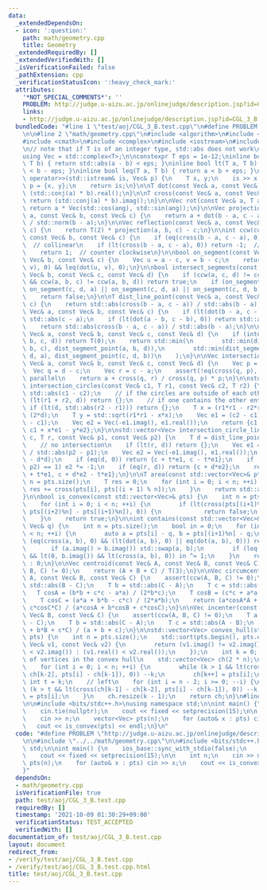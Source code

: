```yaml
---
data:
  _extendedDependsOn:
  - icon: ':question:'
    path: math/geometry.cpp
    title: Geometry
  _extendedRequiredBy: []
  _extendedVerifiedWith: []
  _isVerificationFailed: false
  _pathExtension: cpp
  _verificationStatusIcon: ':heavy_check_mark:'
  attributes:
    '*NOT_SPECIAL_COMMENTS*': ''
    PROBLEM: http://judge.u-aizu.ac.jp/onlinejudge/description.jsp?id=CGL_3_B
    links:
    - http://judge.u-aizu.ac.jp/onlinejudge/description.jsp?id=CGL_3_B
  bundledCode: "#line 1 \"test/aoj/CGL_3_B.test.cpp\"\n#define PROBLEM \"http://judge.u-aizu.ac.jp/onlinejudge/description.jsp?id=CGL_3_B\"\
    \n\n#line 2 \"math/geometry.cpp\"\n#include <algorithm>\n#include <cassert>\n\
    #include <cmath>\n#include <complex>\n#include <iostream>\n#include <vector>\n\
    \n// note that if T is of an integer type, std::abs does not work\nusing T = double;\n\
    using Vec = std::complex<T>;\n\nconstexpr T eps = 1e-12;\ninline bool eq(T a,\
    \ T b) { return std::abs(a - b) < eps; }\ninline bool lt(T a, T b) { return a\
    \ < b - eps; }\ninline bool leq(T a, T b) { return a < b + eps; }\n\nstd::istream&\
    \ operator>>(std::istream& is, Vec& p) {\n    T x, y;\n    is >> x >> y;\n   \
    \ p = {x, y};\n    return is;\n}\n\nT dot(const Vec& a, const Vec& b) {\n    return\
    \ (std::conj(a) * b).real();\n}\n\nT cross(const Vec& a, const Vec& b) {\n   \
    \ return (std::conj(a) * b).imag();\n}\n\nVec rot(const Vec& a, T ang) {\n   \
    \ return a * Vec(std::cos(ang), std::sin(ang));\n}\n\nVec projection(const Vec&\
    \ a, const Vec& b, const Vec& c) {\n    return a + dot(b - a, c - a) * (b - a)\
    \ / std::norm(b - a);\n}\n\nVec reflection(const Vec& a, const Vec& b, const Vec&\
    \ c) {\n    return T(2) * projection(a, b, c) - c;\n}\n\nint ccw(const Vec& a,\
    \ const Vec& b, const Vec& c) {\n    if (eq(cross(b - a, c - a), 0)) return 0;\
    \  // collinear\n    if (lt(cross(b - a, c - a), 0)) return -1;  // clockwise\n\
    \    return 1;  // counter clockwise\n}\n\nbool on_segment(const Vec& a, const\
    \ Vec& b, const Vec& c) {\n    Vec u = a - c, v = b - c;\n    return eq(cross(u,\
    \ v), 0) && leq(dot(u, v), 0);\n}\n\nbool intersect_segments(const Vec& a, const\
    \ Vec& b, const Vec& c, const Vec& d) {\n    if (ccw(a, c, d) != ccw(b, c, d)\
    \ && ccw(a, b, c) != ccw(a, b, d)) return true;\n    if (on_segment(a, b, c) ||\
    \ on_segment(c, d, a) || on_segment(c, d, a) || on_segment(c, d, b)) return true;\n\
    \    return false;\n}\n\nT dist_line_point(const Vec& a, const Vec& b, const Vec&\
    \ c) {\n    return std::abs(cross(b - a, c - a)) / std::abs(b - a);\n}\n\nT dist_segment_point(const\
    \ Vec& a, const Vec& b, const Vec& c) {\n    if (lt(dot(b - a, c - a), 0)) return\
    \ std::abs(c - a);\n    if (lt(dot(a - b, c - b), 0)) return std::abs(c - b);\n\
    \    return std::abs(cross(b - a, c - a)) / std::abs(b - a);\n}\n\nT dist_segments(const\
    \ Vec& a, const Vec& b, const Vec& c, const Vec& d) {\n    if (intersect_segments(a,\
    \ b, c, d)) return T(0);\n    return std::min(\n        std::min(dist_segment_point(a,\
    \ b, c), dist_segment_point(a, b, d)),\n        std::min(dist_segment_point(c,\
    \ d, a), dist_segment_point(c, d, b))\n    );\n}\n\nVec intersection_segments(const\
    \ Vec& a, const Vec& b, const Vec& c, const Vec& d) {\n    Vec p = b - a;\n  \
    \  Vec q = d - c;\n    Vec r = c - a;\n    assert(!eq(cross(q, p), 0)); // not\
    \ parallel\n    return a + cross(q, r) / cross(q, p) * p;\n}\n\nstd::vector<Vec>\
    \ intersection_circles(const Vec& c1, T r1, const Vec& c2, T r2) {\n    T d =\
    \ std::abs(c1 - c2);\n    // if the circles are outside of each other\n    if\
    \ (lt(r1 + r2, d)) return {};\n    // if one contains the other entirely\n   \
    \ if (lt(d, std::abs(r2 - r1))) return {};\n    T x = (r1*r1 - r2*r2 + d*d) /\
    \ (2*d);\n    T y = std::sqrt(r1*r1 - x*x);\n    Vec e1 = (c2 - c1) / std::abs(c2\
    \ - c1);\n    Vec e2 = Vec(-e1.imag(), e1.real());\n    return {c1 + x*e1 + y*e2,\
    \ c1 + x*e1 - y*e2};\n}\n\nstd::vector<Vec> intersection_circle_line(const Vec&\
    \ c, T r, const Vec& p1, const Vec& p2) {\n    T d = dist_line_point(p1, p2, c);\n\
    \    // no intersection\n    if (lt(r, d)) return {};\n    Vec e1 = (p2 - p1)\
    \ / std::abs(p2 - p1);\n    Vec e2 = Vec(-e1.imag(), e1.real());\n    T t = std::sqrt(r*r\
    \ - d*d);\n    if (eq(d, 0)) return {c + t*e1, c - t*e1};\n    if (ccw(c, p1,\
    \ p2) == 1) e2 *= -1;\n    if (eq(r, d)) return {c + d*e2};\n    return {c + d*e2\
    \ + t*e1, c + d*e2 - t*e1};\n}\n\nT area(const std::vector<Vec>& pts) {\n    int\
    \ n = pts.size();\n    T res = 0;\n    for (int i = 0; i < n; ++i) {\n       \
    \ res += cross(pts[i], pts[(i + 1) % n]);\n    }\n    return std::abs(res) / T(2);\n\
    }\n\nbool is_convex(const std::vector<Vec>& pts) {\n    int n = pts.size();\n\
    \    for (int i = 0; i < n; ++i) {\n        if (lt(cross(pts[(i+1)%n] - pts[i],\
    \ pts[(i+2)%n] - pts[(i+1)%n]), 0)) {\n            return false;\n        }\n\
    \    }\n    return true;\n}\n\nint contains(const std::vector<Vec>& pts, const\
    \ Vec& q) {\n    int n = pts.size();\n    bool in = 0;\n    for (int i = 0; i\
    \ < n; ++i) {\n        auto a = pts[i] - q, b = pts[(i+1)%n] - q;\n        if\
    \ (eq(cross(a, b), 0) && (lt(dot(a, b), 0) || eq(dot(a, b), 0))) return 1;\n \
    \       if (a.imag() > b.imag()) std::swap(a, b);\n        if (leq(a.imag(), 0)\
    \ && lt(0, b.imag()) && lt(cross(a, b), 0)) in ^= 1;\n    }\n    return in ? 2\
    \ : 0;\n}\n\nVec centroid(const Vec& A, const Vec& B, const Vec& C) {\n    assert(ccw(A,\
    \ B, C) != 0);\n    return (A + B + C) / T(3);\n}\n\nVec circumcenter(const Vec&\
    \ A, const Vec& B, const Vec& C) {\n    assert(ccw(A, B, C) != 0);\n    T a =\
    \ std::abs(B - C);\n    T b = std::abs(C - A);\n    T c = std::abs(A - B);\n \
    \   T cosA = (b*b + c*c - a*a) / (2*b*c);\n    T cosB = (c*c + a*a - b*b) / (2*c*a);\n\
    \    T cosC = (a*a + b*b - c*c) / (2*a*b);\n    return (a*cosA*A + b*cosB*B +\
    \ c*cosC*C) / (a*cosA + b*cosB + c*cosC);\n}\n\nVec incenter(const Vec& A, const\
    \ Vec& B, const Vec& C) {\n    assert(ccw(A, B, C) != 0);\n    T a = std::abs(B\
    \ - C);\n    T b = std::abs(C - A);\n    T c = std::abs(A - B);\n    return (a*A\
    \ + b*B + c*C) / (a + b + c);\n}\n\nstd::vector<Vec> convex_hull(std::vector<Vec>&\
    \ pts) {\n    int n = pts.size();\n    std::sort(pts.begin(), pts.end(), [](const\
    \ Vec& v1, const Vec& v2) {\n        return (v1.imag() != v2.imag()) ? (v1.imag()\
    \ < v2.imag()) : (v1.real() < v2.real());\n    });\n    int k = 0; // the number\
    \ of vertices in the convex hull\n    std::vector<Vec> ch(2 * n);\n    // right\n\
    \    for (int i = 0; i < n; ++i) {\n        while (k > 1 && lt(cross(ch[k-1] -\
    \ ch[k-2], pts[i] - ch[k-1]), 0)) --k;\n        ch[k++] = pts[i];\n    }\n   \
    \ int t = k;\n    // left\n    for (int i = n - 2; i >= 0; --i) {\n        while\
    \ (k > t && lt(cross(ch[k-1] - ch[k-2], pts[i] - ch[k-1]), 0)) --k;\n        ch[k++]\
    \ = pts[i];\n    }\n    ch.resize(k - 1);\n    return ch;\n}\n#line 4 \"test/aoj/CGL_3_B.test.cpp\"\
    \n\n#include <bits/stdc++.h>\nusing namespace std;\n\nint main() {\n    ios_base::sync_with_stdio(false);\n\
    \    cin.tie(nullptr);\n    cout << fixed << setprecision(15);\n\n    int n;\n\
    \    cin >> n;\n    vector<Vec> pts(n);\n    for (auto& x : pts) cin >> x;\n \
    \   cout << is_convex(pts) << endl;\n}\n"
  code: "#define PROBLEM \"http://judge.u-aizu.ac.jp/onlinejudge/description.jsp?id=CGL_3_B\"\
    \n\n#include \"../../math/geometry.cpp\"\n\n#include <bits/stdc++.h>\nusing namespace\
    \ std;\n\nint main() {\n    ios_base::sync_with_stdio(false);\n    cin.tie(nullptr);\n\
    \    cout << fixed << setprecision(15);\n\n    int n;\n    cin >> n;\n    vector<Vec>\
    \ pts(n);\n    for (auto& x : pts) cin >> x;\n    cout << is_convex(pts) << endl;\n\
    }"
  dependsOn:
  - math/geometry.cpp
  isVerificationFile: true
  path: test/aoj/CGL_3_B.test.cpp
  requiredBy: []
  timestamp: '2021-10-09 01:30:29+09:00'
  verificationStatus: TEST_ACCEPTED
  verifiedWith: []
documentation_of: test/aoj/CGL_3_B.test.cpp
layout: document
redirect_from:
- /verify/test/aoj/CGL_3_B.test.cpp
- /verify/test/aoj/CGL_3_B.test.cpp.html
title: test/aoj/CGL_3_B.test.cpp
---
```

